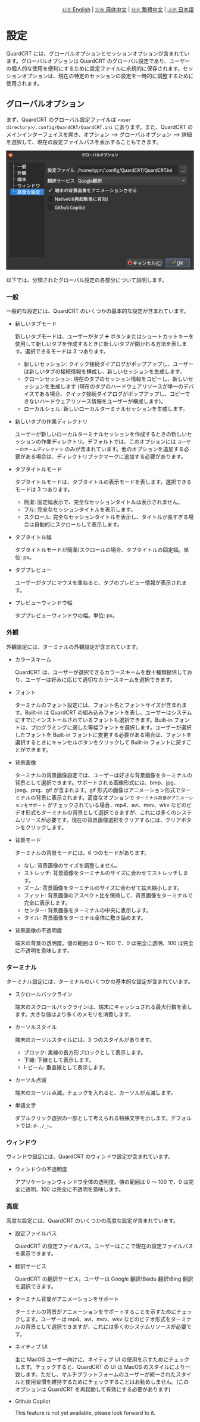 <div style="text-align: right"><a href="../../en/latest/configuration.html">🇺🇸 English</a> | <a href="../../zh-cn/latest/configuration.html">🇨🇳 简体中文</a> | <a href="../../zh-tw/latest/configuration.html">🇭🇰 繁體中文</a> | <a href="../../ja/latest/configuration.html">🇯🇵 日本語</a></div>

# 設定

QuardCRT には、グローバルオプションとセッションオプションが含まれています。グローバルオプションは QuardCRT のグローバル設定であり、ユーザーの個人的な使用を便利にするために設定ファイルに永続的に保存されます。セッションオプションは、現在の特定のセッションの設定を一時的に調整するために使用されます。

## グローバルオプション

まず、QuardCRT のグローバル設定ファイルは `<user directory>/.config/QuardCRT/QuardCRT.ini` にあります。また、QuardCRT のメインインターフェイスを開き、オプション --> グローバルオプション --> 詳細を選択して、現在の設定ファイルパスを表示することもできます。


![設定ファイルパス](./img/configuration_1.png)

以下では、分類されたグローバル設定の各部分について説明します。

### 一般

一般的な設定には、QuardCRT のいくつかの基本的な設定が含まれています。

- 新しいタブモード

    新しいタブモードは、ユーザーがタブ ➕ ボタンまたはショートカットキーを使用して新しいタブを作成するときに新しいタブが開かれる方法を表します。選択できるモードは 3 つあります。

    - 新しいセッション: クイック接続ダイアログがポップアップし、ユーザーは新しいタブの接続情報を構成し、新しいセッションを生成します。
    - クローンセッション: 現在のタブのセッション情報をコピーし、新しいセッションを生成します (現在のタブのハードウェアリソースが単一のデバイスである場合、クイック接続ダイアログがポップアップし、コピーできないハードウェアリソース情報をユーザーが構成します)。
    - ローカルシェル: 新しいローカルターミナルセッションを生成します。

- 新しいタブの作業ディレクトリ

    ユーザーが新しいローカルターミナルセッションを作成するときの新しいセッションの作業ディレクトリ。デフォルトでは、このオプションには `ユーザーのホームディレクトリ` のみが含まれています。他のオプションを追加する必要がある場合は、ディレクトリブックマークに追加する必要があります。

- タブタイトルモード

    タブタイトルモードは、タブタイトルの表示モードを表します。選択できるモードは 3 つあります。

    - 簡潔: 固定幅表示で、完全なセッションタイトルは表示されません。
    - フル: 完全なセッションタイトルを表示します。
    - スクロール: 完全なセッションタイトルを表示し、タイトルが長すぎる場合は自動的にスクロールして表示します。

- タブタイトル幅

    タブタイトルモードが簡潔/スクロールの場合、タブタイトルの固定幅。単位: px。

- タブプレビュー

    ユーザーがタブにマウスを重ねると、タブのプレビュー情報が表示されます。

- プレビューウィンドウ幅

    タブプレビューウィンドウの幅。単位: px。

### 外観

外観設定には、ターミナルの外観設定が含まれています。

- カラースキーム

    QuardCRT は、ユーザーが選択できるカラースキームを数十種類提供しており、ユーザーは好みに応じて適切なカラースキームを選択できます。

- フォント
    
    ターミナルのフォント設定には、フォント名とフォントサイズが含まれます。Built-in は QuardCRT の組み込みフォントを表し、ユーザーはシステムにすでにインストールされているフォントも選択できます。Built-in フォントは、プログラミングに適した等幅フォントを選択します。ユーザーが選択したフォントを Built-in フォントに変更する必要がある場合は、フォントを選択するときにキャンセルボタンをクリックして Built-in フォントに戻すことができます。

- 背景画像

    ターミナルの背景画像設定では、ユーザーは好きな背景画像をターミナルの背景として選択できます。サポートされる画像形式には、bmp、jpg、jpeg、png、gif が含まれます。gif 形式の画像はアニメーション形式でターミナルの背景に表示されます。高度なオプションで `ターミナル背景がアニメーションをサポート` がチェックされている場合、mp4、avi、mov、wkv などのビデオ形式もターミナルの背景として選択できますが、これには多くのシステムリソースが必要です。現在の背景画像選択をクリアするには、クリアボタンをクリックします。

- 背景モード

    ターミナルの背景モードには、6 つのモードがあります。

    - なし: 背景画像のサイズを調整しません。
    - ストレッチ: 背景画像をターミナルのサイズに合わせてストレッチします。
    - ズーム: 背景画像をターミナルのサイズに合わせて拡大縮小します。
    - フィット: 背景画像のアスペクト比を保持して、背景画像をターミナルで完全に表示します。
    - センター: 背景画像をターミナルの中央に表示します。
    - タイル: 背景画像をターミナル全体に敷き詰めます。

- 背景画像の不透明度

    端末の背景の透明度。値の範囲は 0 ～ 100 で、0 は完全に透明、100 は完全に不透明を意味します。

### ターミナル

ターミナル設定には、ターミナルのいくつかの基本的な設定が含まれています。

- スクロールバックライン

    端末のスクロールバックラインは、端末にキャッシュされる最大行数を表します。大きな値はより多くのメモリを消費します。

- カーソルスタイル

    端末のカーソルスタイルには、3 つのスタイルがあります。

    - ブロック: 実線の長方形ブロックとして表示します。
    - 下線: 下線として表示します。
    - I-ビーム: 垂直線として表示します。

- カーソル点滅

    端末のカーソル点滅。チェックを入れると、カーソルが点滅します。

- 単語文字

    ダブルクリック選択の一部として考えられる特殊文字を示します。デフォルトでは: `@-./_~`。

### ウィンドウ

ウィンドウ設定には、QuardCRT のウィンドウ設定が含まれています。

- ウィンドウの不透明度

    アプリケーションウィンドウ全体の透明度。値の範囲は 0 ～ 100 で、0 は完全に透明、100 は完全に不透明を意味します。

### 高度

高度な設定には、QuardCRT のいくつかの高度な設定が含まれています。

- 設定ファイルパス

    QuardCRT の設定ファイルパス。ユーザーはここで現在の設定ファイルパスを表示できます。

- 翻訳サービス
    
    QuardCRT の翻訳サービス。ユーザーは Google 翻訳\Baidu 翻訳\Bing 翻訳を選択できます。

- ターミナル背景がアニメーションをサポート

    ターミナルの背景がアニメーションをサポートすることを示すためにチェックします。ユーザーは mp4、avi、mov、wkv などのビデオ形式をターミナルの背景として選択できますが、これには多くのシステムリソースが必要です。

- ネイティブ UI

    主に MacOS ユーザー向けに、ネイティブ UI の使用を示すためにチェックします。チェックすると、QuardCRT の UI は MacOS のスタイルにより一致します。ただし、マルチプラットフォームのユーザーが統一されたスタイルと使用習慣を維持するためにチェックすることはお勧めしません。(このオプションは QuardCRT を再起動して有効にする必要があります)

- Github Copilot

    This feature is not yet available, please look forward to it.

